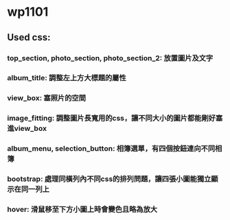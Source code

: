 # wp1101

## Used css:<br>
### top_section, photo_section, photo_section_2: 放置圖片及文字<br>
### album_title: 調整左上方大標題的屬性<br>
### view_box: 塞照片的空間<br>
### image_fitting: 調整圖片長寬用的css，讓不同大小的圖片都能剛好塞進view_box<br>
### album_menu, selection_button: 相簿選單，有四個按鈕連向不同相簿<br>
### bootstrap: 處理同橫列內不同css的排列問題，讓四張小圖能獨立顯示在同一列上<br>
### hover: 滑鼠移至下方小圖上時會變色且略為放大<br>